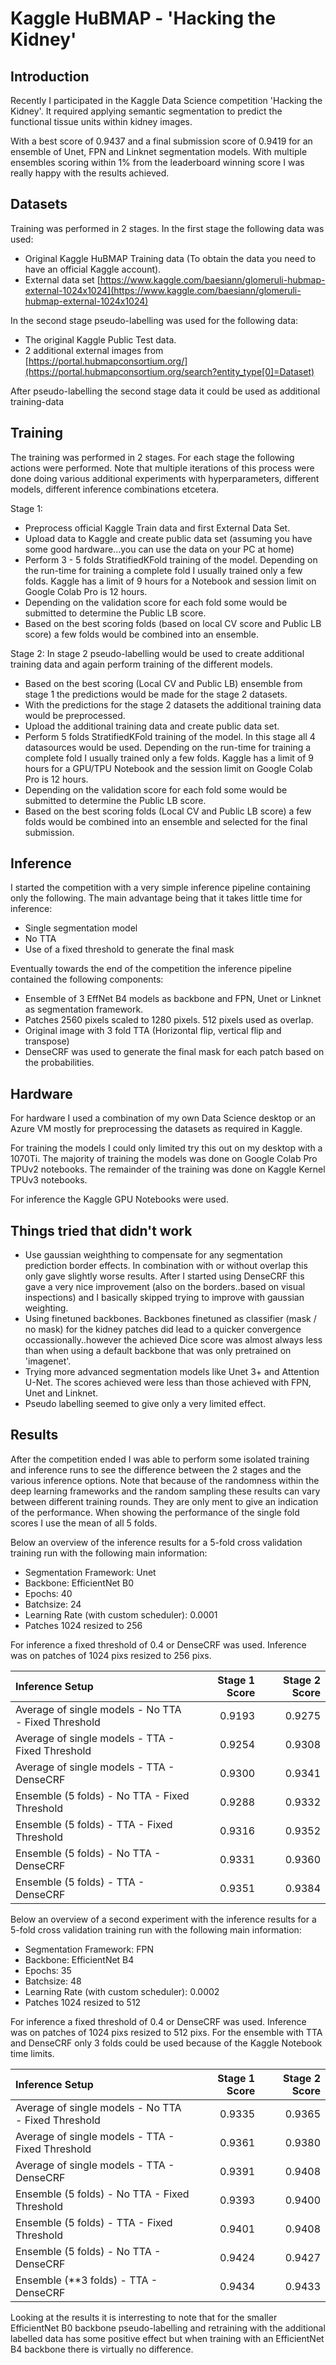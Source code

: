 # Kaggle HuBMAP - 'Hacking the Kidney'

## Introduction

Recently I participated in the Kaggle Data Science competition 'Hacking the Kidney'. It required applying semantic segmentation to predict the functional tissue units within kidney images.

With a best score of 0.9437 and a final submission score of 0.9419 for an ensemble of Unet, FPN and Linknet segmentation models. With multiple ensembles scoring within 1% from the leaderboard winning score I was really happy with the results achieved.

## Datasets

Training was performed in 2 stages. In the first stage the following data was used:
- Original Kaggle HuBMAP Training data (To obtain the data you need to have an official Kaggle account).
- External data set [https://www.kaggle.com/baesiann/glomeruli-hubmap-external-1024x1024](https://www.kaggle.com/baesiann/glomeruli-hubmap-external-1024x1024)

In the second stage pseudo-labelling was used for the following data:
- The original Kaggle Public Test data.
- 2 additional external images from [https://portal.hubmapconsortium.org/](https://portal.hubmapconsortium.org/search?entity_type[0]=Dataset)

After pseudo-labelling the second stage data it could be used as additional training-data

## Training

The training was performed in 2 stages. For each stage the following actions were performed. Note that multiple iterations of this process were done doing various additional experiments with hyperparameters, different models, different inference combinations etcetera.

Stage 1:
- Preprocess official Kaggle Train data and first External Data Set.
- Upload data to Kaggle and create public data set (assuming you have some good hardware...you can use the data on your PC at home)
- Perform 3 - 5 folds StratifiedKFold training of the model. Depending on the run-time for training a complete fold I usually trained only a few folds. Kaggle has a limit of 9 hours for a Notebook and session limit on Google Colab Pro is 12 hours.
- Depending on the validation score for each fold some would be submitted to determine the Public LB score.
- Based on the best scoring folds (based on local CV score and Public LB score) a few folds would be combined into an ensemble. 

Stage 2:
In stage 2 pseudo-labelling would be used to create additional training data and again perform training of the different models.
- Based on the best scoring (Local CV and Public LB) ensemble from stage 1 the predictions would be made for the stage 2 datasets.
- With the predictions for the stage 2 datasets the additional training data would be preprocessed.
- Upload the additional training data and create public data set.
- Perform 5 folds StratifiedKFold training of the model. In this stage all 4 datasources would be used. Depending on the run-time for training a complete fold I usually trained only a few folds. Kaggle has a limit of 9 hours for a GPU/TPU Notebook and the session limit on Google Colab Pro is 12 hours.
- Depending on the validation score for each fold some would be submitted to determine the Public LB score.
- Based on the best scoring folds (Local CV and Public LB score) a few folds would be combined into an ensemble and selected for the final submission. 

## Inference

I started the competition with a very simple inference pipeline containing only the following. The main advantage being that it takes little time for inference:
- Single segmentation model
- No TTA
- Use of a fixed threshold to generate the final mask

Eventually towards the end of the competition the inference pipeline contained the following components:
- Ensemble of 3 EffNet B4 models as backbone and FPN, Unet or Linknet as segmentation framework.
- Patches 2560 pixels scaled to 1280 pixels. 512 pixels used as overlap.
- Original image with 3 fold TTA (Horizontal flip, vertical flip and transpose)
- DenseCRF was used to generate the final mask for each patch based on the probabilities.

## Hardware

For hardware I used a combination of my own Data Science desktop or an Azure VM mostly for preprocessing the datasets as required in Kaggle.

For training the models I could only limited try this out on my desktop with a 1070Ti. The majority of training the models was done on Google Colab Pro TPUv2 notebooks. The remainder of the training was done on Kaggle Kernel TPUv3 notebooks.

For inference the Kaggle GPU Notebooks were used.

## Things tried that didn't work

- Use gaussian weighthing to compensate for any segmentation prediction border effects. In combination with or without overlap this only gave slightly worse results. After I started using DenseCRF this gave a very nice improvement (also on the borders..based on visual inspections) and I basically skipped trying to improve with gaussian weighting.
- Using finetuned backbones. Backbones finetuned as classifier (mask / no mask) for the kidney patches did lead to a quicker convergence occassionally..however the achieved Dice score was almost always less than when using a default backbone that was only pretrained on 'imagenet'.
- Trying more advanced segmentation models like Unet 3+ and Attention U-Net. The scores achieved were less than those achieved with FPN, Unet and Linknet.
- Pseudo labelling seemed to give only a very limited effect.

## Results

After the competition ended I was able to perform some isolated training and inference runs to see the difference between the 2 stages and the various inference options. Note that because of the randomness within the deep learning frameworks and the random sampling these results can vary between different training rounds. They are only ment to give an indication of the performance. When showing the performance of the single fold scores I use the mean of all 5 folds.

Below an overview of the inference results for a 5-fold cross validation training run with the following main information:
- Segmentation Framework: Unet
- Backbone: EfficientNet B0
- Epochs: 40
- Batchsize: 24
- Learning Rate (with custom scheduler): 0.0001
- Patches 1024 resized to 256

For inference a fixed threshold of 0.4 or DenseCRF was used. Inference was on patches of 1024 pixs resized to 256 pixs.

| Inference Setup | Stage 1 Score | Stage 2 Score |
|:---------------|----------------:|----------------:|
| Average of single models - No TTA - Fixed Threshold | 0.9193 | 0.9275 |
| Average of single models - TTA - Fixed Threshold | 0.9254 | 0.9308 |
| Average of single models - TTA - DenseCRF | 0.9300 | 0.9341 |
| Ensemble (5 folds) - No TTA - Fixed Threshold | 0.9288 | 0.9332 |
| Ensemble (5 folds) - TTA - Fixed Threshold | 0.9316 | 0.9352 |
| Ensemble (5 folds) - No TTA - DenseCRF | 0.9331 | 0.9360 |
| Ensemble (5 folds) - TTA - DenseCRF | 0.9351 | 0.9384 |

Below an overview of a second experiment with the inference results for a 5-fold cross validation training run with the following main information:
- Segmentation Framework: FPN
- Backbone: EfficientNet B4
- Epochs: 35
- Batchsize: 48
- Learning Rate (with custom scheduler): 0.0002
- Patches 1024 resized to 512

For inference a fixed threshold of 0.4 or DenseCRF was used. Inference was on patches of 1024 pixs resized to 512 pixs. For the ensemble with TTA and DenseCRF only 3 folds could be used because of the Kaggle Notebook time limits.

| Inference Setup | Stage 1 Score | Stage 2 Score |
|:---------------|----------------:|----------------:|
| Average of single models - No TTA - Fixed Threshold | 0.9335 | 0.9365 |
| Average of single models - TTA - Fixed Threshold | 0.9361 | 0.9380 |
| Average of single models - TTA - DenseCRF | 0.9391 | 0.9408 |
| Ensemble (5 folds) - No TTA - Fixed Threshold | 0.9393 | 0.9400 |
| Ensemble (5 folds) - TTA - Fixed Threshold | 0.9401 | 0.9408 |
| Ensemble (5 folds) - No TTA - DenseCRF | 0.9424 | 0.9427 |
| Ensemble (**3 folds) - TTA - DenseCRF | 0.9434 | 0.9433 |

Looking at the results it is interresting to note that for the smaller EfficientNet B0 backbone pseudo-labelling and retraining with the additional labelled data has some positive effect but when training with an EfficientNet B4 backbone there is virtually no difference.